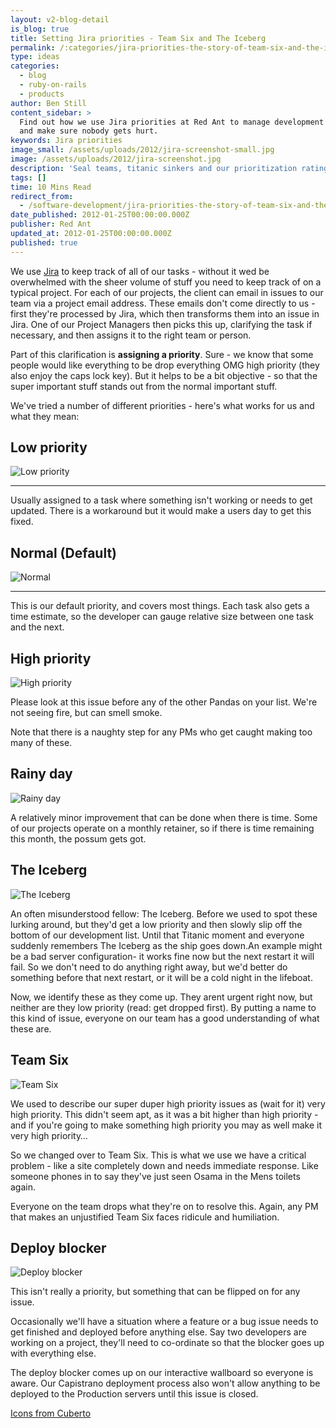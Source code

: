 ```yaml
---
layout: v2-blog-detail
is_blog: true
title: Setting Jira priorities - Team Six and The Iceberg
permalink: /:categories/jira-priorities-the-story-of-team-six-and-the-iceberg/
type: ideas
categories:
  - blog
  - ruby-on-rails
  - products
author: Ben Still
content_sidebar: >
  Find out how we use Jira priorities at Red Ant to manage development workflows
  and make sure nobody gets hurt.
keywords: Jira priorities
image_small: /assets/uploads/2012/jira-screenshot-small.jpg
image: /assets/uploads/2012/jira-screenshot.jpg
description: 'Seal teams, titanic sinkers and our prioritization ratings.'
tags: []
time: 10 Mins Read
redirect_from:
  - /software-development/jira-priorities-the-story-of-team-six-and-the-iceberg/
date_published: 2012-01-25T00:00:00.000Z
publisher: Red Ant
updated_at: 2012-01-25T00:00:00.000Z
published: true
---
```


We use [Jira](https://www.atlassian.com/software/jira) to keep track of all of our tasks - without it wed be overwhelmed with the sheer volume of stuff you need to keep track of on a typical project. For each of our projects, the client can email in issues to our team via a project email address. These emails don't come directly to us - first they're processed by Jira, which then transforms them into an issue in Jira. One of our Project Managers then picks this up, clarifying the task if necessary, and then assigns it to the right team or person.

Part of this clarification is **assigning a priority**. Sure - we know that some people would like everything to be drop everything OMG high priority (they also enjoy the caps lock key). But it helps to be a bit objective - so that the super important stuff stands out from the normal important stuff.

We've tried a number of different priorities - here's what works for us and what they mean:

## Low priority

![Low priority](/assets/uploads/2012/panda.png)

***

Usually assigned to a task where something isn't working or needs to get updated. There is a workaround but it would make a users day to get this fixed.

## Normal (Default)

![Normal](/assets/uploads/2012/panda.png)

***

This is our default priority, and covers most things. Each task also gets a time estimate, so the developer can gauge relative size between one task and the next.

## High priority

![High priority](/assets/uploads/2012/panda.png)

Please look at this issue before any of the other Pandas on your list. We're not seeing fire, but can smell smoke.

Note that there is a naughty step for any PMs who get caught making too many of these.

## Rainy day

![Rainy day](/assets/uploads/2012/possum.png)

A relatively minor improvement that can be done when there is time. Some of our projects operate on a monthly retainer, so if there is time remaining this month, the possum gets got.

## The Iceberg

![The Iceberg](/assets/uploads/2012/fat-cat.png)

An often misunderstood fellow: The Iceberg. Before we used to spot these lurking around, but they'd get a low priority and then slowly slip off the bottom of our development list. Until that Titanic moment and everyone suddenly remembers The Iceberg as the ship goes down.An example might be a bad server configuration- it works fine now but the next restart it will fail. So we don't need to do anything right away, but we'd better do something before that next restart, or it will be a cold night in the lifeboat.

Now, we identify these as they come up. They arent urgent right now, but neither are they low priority (read: get dropped first). By putting a name to this kind of issue, everyone on our team has a good understanding of what these are.

## Team Six

![Team Six](/assets/uploads/2012/team6.png)

We used to describe our super duper high priority issues as (wait for it) very high priority. This didn't seem apt, as it was a bit higher than high priority - and if you're going to make something high priority you may as well make it very high priority…

So we changed over to Team Six. This is what we use we have a critical problem - like a site completely down and needs immediate response. Like someone phones in to say they've just seen Osama in the Mens toilets again.

Everyone on the team drops what they're on to resolve this. Again, any PM that makes an unjustified Team Six faces ridicule and humiliation.

## Deploy blocker

![Deploy blocker](/assets/uploads/2012/monkey.png)

This isn't really a priority, but something that can be flipped on for any issue.

Occasionally we'll have a situation where a feature or a bug issue needs to get finished and deployed before anything else. Say two developers are working on a project, they'll need to co-ordinate so that the blocker goes up with everything else.

The deploy blocker comes up on our interactive wallboard so everyone is aware. Our Capistrano deployment process also won't allow anything to be deployed to the Production servers until this issue is closed.

[Icons from Cuberto](https://www.deviantart.com/cuberto-ru)
